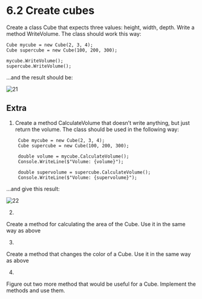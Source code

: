 ﻿# 6.2 Create cubes

Create a class Cube that expects three values: height, width, depth. Write a method WriteVolume. The class should work this way:

    Cube mycube = new Cube(2, 3, 4);
    Cube supercube = new Cube(100, 200, 300);
    
    mycube.WriteVolume();
    supercube.WriteVolume();

…and the result should be:

![21](Images/21.png)

## Extra

1. Create a method CalculateVolume that doesn’t write anything, but just return the volume. The class should be used in the following way:
   
        Cube mycube = new Cube(2, 3, 4);
        Cube supercube = new Cube(100, 200, 300);
    
        double volume = mycube.CalculateVolume();
        Console.WriteLine($"Volume: {volume}");
    
        double supervolume = supercube.CalculateVolume();
        Console.WriteLine($"Volume: {supervolume}");

…and give this result:

![22](Images/22.png) 

2.
Create a method for calculating the area of the Cube. Use it in the same way as above

3.
Create a method that changes the color of a Cube. Use it in the same way as above

4.
Figure out two more method that would be useful for a Cube. Implement the methods and use them.

